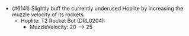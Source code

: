 - (#6141) Slightly buff the currently underused Hoplite by increasing the muzzle velocity of its rockets.
    - Hoplite: T2 Rocket Bot (DRL0204):
        - MuzzleVelocity: 20 --> 25

